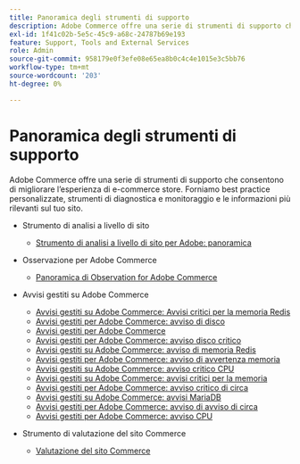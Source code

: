 ```yaml
---
title: Panoramica degli strumenti di supporto
description: Adobe Commerce offre una serie di strumenti di supporto che consentono di migliorare l’esperienza di e-commerce store. Forniamo best practice personalizzate, strumenti di diagnostica e monitoraggio e le informazioni più rilevanti sul tuo sito.
exl-id: 1f41c02b-5e5c-45c9-a68c-24787b69e193
feature: Support, Tools and External Services
role: Admin
source-git-commit: 958179e0f3efe08e65ea8b0c4c4e1015e3c5bb76
workflow-type: tm+mt
source-wordcount: '203'
ht-degree: 0%

---
```


# Panoramica degli strumenti di supporto

Adobe Commerce offre una serie di strumenti di supporto che consentono di migliorare l’esperienza di e-commerce store. Forniamo best practice personalizzate, strumenti di diagnostica e monitoraggio e le informazioni più rilevanti sul tuo sito.

* Strumento di analisi a livello di sito

   * [Strumento di analisi a livello di sito per Adobe: panoramica](/help/support-tools/site-wide-analysis-tool/swat-tool-overview.md)

* Osservazione per Adobe Commerce

   * [Panoramica di Observation for Adobe Commerce](/help/support-tools/observation-for-adobe-commerce/observation-adobe-commerce-overview.md)

* Avvisi gestiti su Adobe Commerce
   * [Avvisi gestiti su Adobe Commerce: Avvisi critici per la memoria Redis](/help/support-tools/managed-alerts-for-adobe-commerce/managed-alerts-on-magento-commerce-redis-memory-critical-alert.md)
   * [Avvisi gestiti per Adobe Commerce: avviso di disco](/help/support-tools/managed-alerts-for-adobe-commerce/managed-alerts-for-magento-commerce-disk-warning-alert.md)
   * [Avvisi gestiti per Adobe Commerce](/help/support-tools/managed-alerts-for-adobe-commerce/managed-alerts-for-magento-commerce.md)
   * [Avvisi gestiti per Adobe Commerce: avviso disco critico](/help/support-tools/managed-alerts-for-adobe-commerce/managed-alerts-for-magento-commerce-disk-critical-alert.md)
   * [Avvisi gestiti su Adobe Commerce: avviso di memoria Redis](/help/support-tools/managed-alerts-for-adobe-commerce/managed-alerts-on-magento-commerce-redis-memory-warning-alert.md)
   * [Avvisi gestiti per Adobe Commerce: avviso di avvertenza memoria](/help/support-tools/managed-alerts-for-adobe-commerce/managed-alerts-for-magento-commerce-memory-warning-alert.md)
   * [Avvisi gestiti su Adobe Commerce: avviso critico CPU](/help/support-tools/managed-alerts-for-adobe-commerce/managed-alerts-on-magento-commerce-cpu-critical-alert.md)
   * [Avvisi gestiti su Adobe Commerce: avvisi critici per la memoria](/help/support-tools/managed-alerts-for-adobe-commerce/managed-alerts-on-magento-commerce-memory-critical-alert.md)
   * [Avvisi gestiti per Adobe Commerce: avviso critico di circa](/help/support-tools/managed-alerts-for-adobe-commerce/managed-alerts-for-magento-commerce-apdex-critical-alert.md)
   * [Avvisi gestiti su Adobe Commerce: avvisi MariaDB](/help/support-tools/managed-alerts-for-adobe-commerce/managed-alerts-on-magento-commerce-mariadb-alerts.md)
   * [Avvisi gestiti per Adobe Commerce: avviso di avviso di circa](/help/support-tools/managed-alerts-for-adobe-commerce/managed-alerts-for-magento-commerce-apdex-warning-alert.md)
   * [Avvisi gestiti per Adobe Commerce: avviso CPU](/help/support-tools/managed-alerts-for-adobe-commerce/managed-alerts-for-magento-commerce-cpu-warning-alert.md)
* Strumento di valutazione del sito Commerce
   * [Valutazione del sito Commerce](https://experienceleague.adobe.com/tools/commerce-site-assessment/index.html)
